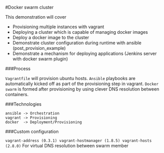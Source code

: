#Docker swarm cluster

This demonstration will cover

- Provisioning multiple instances with vagrant
- Deploying a cluster which is capable of managing docker images
- Deploy a docker image to the cluster 
- Demonstrate cluster configuration during runtime with ansible (post_provision_example)
- Demonstrate a mechanism for deploying applications (Jenkins server with docker swarm plugin)

###Process

`Vagrantfile` will provision ubuntu hosts.
`Ansible` playbooks are automatically kicked off as part of the provisioning step in vagrant.
`Docker swarm` is formed after provisioning by using clever DNS resolution between containers.

###Technologies

```
ansible -> Orchestration
vagrant -> Provisioning
docker  -> Deployment/Provisioning
```

###Custom configuration

`vagrant-address (0.3.1) vagrant-hostmanager (1.8.5) vagrant-hosts (2.8.0)`
For virtual DNS resolution between swarm member